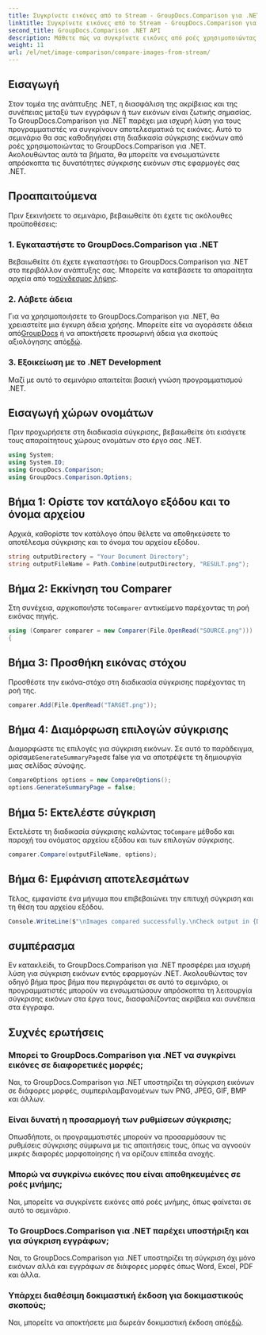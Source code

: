 ```yaml
---
title: Συγκρίνετε εικόνες από το Stream - GroupDocs.Comparison για .NET
linktitle: Συγκρίνετε εικόνες από το Stream - GroupDocs.Comparison για .NET
second_title: GroupDocs.Comparison .NET API
description: Μάθετε πώς να συγκρίνετε εικόνες από ροές χρησιμοποιώντας το GroupDocs.Comparison για .NET. Οδηγός βήμα προς βήμα για απρόσκοπτη ενσωμάτωση σε εφαρμογές .NET.
weight: 11
url: /el/net/image-comparison/compare-images-from-stream/
---
```

## Εισαγωγή
Στον τομέα της ανάπτυξης .NET, η διασφάλιση της ακρίβειας και της συνέπειας μεταξύ των εγγράφων ή των εικόνων είναι ζωτικής σημασίας. Το GroupDocs.Comparison για .NET παρέχει μια ισχυρή λύση για τους προγραμματιστές να συγκρίνουν αποτελεσματικά τις εικόνες. Αυτό το σεμινάριο θα σας καθοδηγήσει στη διαδικασία σύγκρισης εικόνων από ροές χρησιμοποιώντας το GroupDocs.Comparison για .NET. Ακολουθώντας αυτά τα βήματα, θα μπορείτε να ενσωματώνετε απρόσκοπτα τις δυνατότητες σύγκρισης εικόνων στις εφαρμογές σας .NET.
## Προαπαιτούμενα
Πριν ξεκινήσετε το σεμινάριο, βεβαιωθείτε ότι έχετε τις ακόλουθες προϋποθέσεις:
### 1. Εγκαταστήστε το GroupDocs.Comparison για .NET
Βεβαιωθείτε ότι έχετε εγκαταστήσει το GroupDocs.Comparison για .NET στο περιβάλλον ανάπτυξης σας. Μπορείτε να κατεβάσετε τα απαραίτητα αρχεία από το[σύνδεσμος λήψης](https://releases.groupdocs.com/comparison/net/).
### 2. Λάβετε άδεια
 Για να χρησιμοποιήσετε το GroupDocs.Comparison για .NET, θα χρειαστείτε μια έγκυρη άδεια χρήσης. Μπορείτε είτε να αγοράσετε άδεια από[GroupDocs](https://purchase.groupdocs.com/buy) ή να αποκτήσετε προσωρινή άδεια για σκοπούς αξιολόγησης από[εδώ](https://purchase.groupdocs.com/temporary-license/).
### 3. Εξοικείωση με το .NET Development
Μαζί με αυτό το σεμινάριο απαιτείται βασική γνώση προγραμματισμού .NET.

## Εισαγωγή χώρων ονομάτων
Πριν προχωρήσετε στη διαδικασία σύγκρισης, βεβαιωθείτε ότι εισάγετε τους απαραίτητους χώρους ονομάτων στο έργο σας .NET. 
```csharp
using System;
using System.IO;
using GroupDocs.Comparison;
using GroupDocs.Comparison.Options;
```
## Βήμα 1: Ορίστε τον κατάλογο εξόδου και το όνομα αρχείου
Αρχικά, καθορίστε τον κατάλογο όπου θέλετε να αποθηκεύσετε το αποτέλεσμα σύγκρισης και το όνομα του αρχείου εξόδου.
```csharp
string outputDirectory = "Your Document Directory";
string outputFileName = Path.Combine(outputDirectory, "RESULT.png");
```
## Βήμα 2: Εκκίνηση του Comparer
 Στη συνέχεια, αρχικοποιήστε το`Comparer` αντικείμενο παρέχοντας τη ροή εικόνας πηγής.
```csharp
using (Comparer comparer = new Comparer(File.OpenRead("SOURCE.png")))
{
```
## Βήμα 3: Προσθήκη εικόνας στόχου
Προσθέστε την εικόνα-στόχο στη διαδικασία σύγκρισης παρέχοντας τη ροή της.
```csharp
comparer.Add(File.OpenRead("TARGET.png"));
```
## Βήμα 4: Διαμόρφωση επιλογών σύγκρισης
 Διαμορφώστε τις επιλογές για σύγκριση εικόνων. Σε αυτό το παράδειγμα, ορίσαμε`GenerateSummaryPage`σε false για να αποτρέψετε τη δημιουργία μιας σελίδας σύνοψης.
```csharp
CompareOptions options = new CompareOptions();
options.GenerateSummaryPage = false;
```
## Βήμα 5: Εκτελέστε σύγκριση
 Εκτελέστε τη διαδικασία σύγκρισης καλώντας το`Compare` μέθοδο και παροχή του ονόματος αρχείου εξόδου και των επιλογών σύγκρισης.
```csharp
comparer.Compare(outputFileName, options);
```
## Βήμα 6: Εμφάνιση αποτελεσμάτων
Τέλος, εμφανίστε ένα μήνυμα που επιβεβαιώνει την επιτυχή σύγκριση και τη θέση του αρχείου εξόδου.
```csharp
Console.WriteLine($"\nImages compared successfully.\nCheck output in {Directory.GetCurrentDirectory()}.");
```

## συμπέρασμα
Εν κατακλείδι, το GroupDocs.Comparison για .NET προσφέρει μια ισχυρή λύση για σύγκριση εικόνων εντός εφαρμογών .NET. Ακολουθώντας τον οδηγό βήμα προς βήμα που περιγράφεται σε αυτό το σεμινάριο, οι προγραμματιστές μπορούν να ενσωματώσουν απρόσκοπτα τη λειτουργία σύγκρισης εικόνων στα έργα τους, διασφαλίζοντας ακρίβεια και συνέπεια στα έγγραφα.
## Συχνές ερωτήσεις
### Μπορεί το GroupDocs.Comparison για .NET να συγκρίνει εικόνες σε διαφορετικές μορφές;
Ναι, το GroupDocs.Comparison για .NET υποστηρίζει τη σύγκριση εικόνων σε διάφορες μορφές, συμπεριλαμβανομένων των PNG, JPEG, GIF, BMP και άλλων.
### Είναι δυνατή η προσαρμογή των ρυθμίσεων σύγκρισης;
Οπωσδήποτε, οι προγραμματιστές μπορούν να προσαρμόσουν τις ρυθμίσεις σύγκρισης σύμφωνα με τις απαιτήσεις τους, όπως να αγνοούν μικρές διαφορές μορφοποίησης ή να ορίζουν επίπεδα ανοχής.
### Μπορώ να συγκρίνω εικόνες που είναι αποθηκευμένες σε ροές μνήμης;
Ναι, μπορείτε να συγκρίνετε εικόνες από ροές μνήμης, όπως φαίνεται σε αυτό το σεμινάριο.
### Το GroupDocs.Comparison για .NET παρέχει υποστήριξη και για σύγκριση εγγράφων;
Ναι, το GroupDocs.Comparison για .NET υποστηρίζει τη σύγκριση όχι μόνο εικόνων αλλά και εγγράφων σε διάφορες μορφές όπως Word, Excel, PDF και άλλα.
### Υπάρχει διαθέσιμη δοκιμαστική έκδοση για δοκιμαστικούς σκοπούς;
 Ναι, μπορείτε να αποκτήσετε μια δωρεάν δοκιμαστική έκδοση από[εδώ](https://releases.groupdocs.com/).
